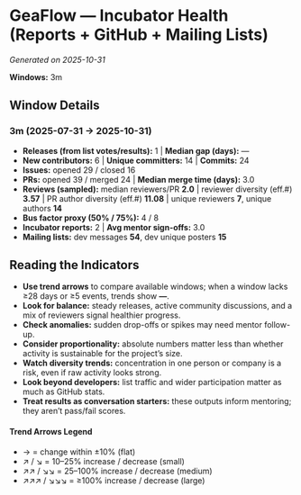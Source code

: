 # GeaFlow — Incubator Health (Reports + GitHub + Mailing Lists)
_Generated on 2025-10-31_

**Windows:** 3m

## Window Details
### 3m  (2025-07-31 → 2025-10-31)
- **Releases (from list votes/results):** 1  |  **Median gap (days):** —
- **New contributors:** 6  |  **Unique committers:** 14  |  **Commits:** 24
- **Issues:** opened 29 / closed 16
- **PRs:** opened 39 / merged 24  |  **Median merge time (days):** 3.0
- **Reviews (sampled):** median reviewers/PR **2.0**  |  reviewer diversity (eff.#) **3.57**  |  PR author diversity (eff.#) **11.08**  |  unique reviewers **7**, unique authors **14**
- **Bus factor proxy (50% / 75%):** 4 / 8
- **Incubator reports:** 2  |  **Avg mentor sign-offs:** 3.0
- **Mailing lists:** dev messages **54**, dev unique posters **15**

## Reading the Indicators
- **Use trend arrows** to compare available windows; when a window lacks ≥28 days or ≥5 events, trends show **—**.
- **Look for balance:** steady releases, active community discussions, and a mix of reviewers signal healthier progress.
- **Check anomalies:** sudden drop-offs or spikes may need mentor follow-up.
- **Consider proportionality:** absolute numbers matter less than whether activity is sustainable for the project’s size.
- **Watch diversity trends:** concentration in one person or company is a risk, even if raw activity looks strong.
- **Look beyond developers:** list traffic and wider participation matter as much as GitHub stats.
- **Treat results as conversation starters:** these outputs inform mentoring; they aren’t pass/fail scores.

#### Trend Arrows Legend
- →  = change within ±10% (flat)
- ↗ / ↘ = 10–25% increase / decrease (small)
- ↗↗ / ↘↘ = 25–100% increase / decrease (medium)
- ↗↗↗ / ↘↘↘ = ≥100% increase / decrease (large)
